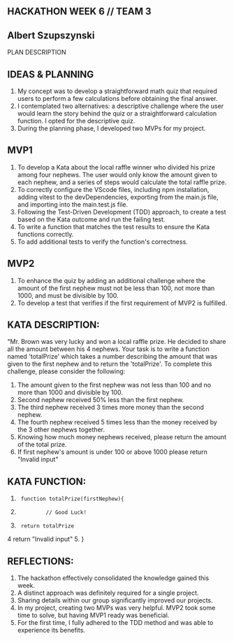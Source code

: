 
## HACKATHON WEEK 6   //  TEAM 3
## Albert Szupszynski

PLAN DESCRIPTION

## IDEAS & PLANNING

1. My concept was to develop a straightforward math quiz that required users to perform a few calculations before obtaining the final answer.
2. I contemplated two alternatives: a descriptive challenge where the user would learn the story behind the quiz or a straightforward calculation function. I opted for the descriptive quiz.
3. During the planning phase, I developed two MVPs for my project.

## MVP1 

1. To develop a Kata about the local raffle winner who divided his prize among four nephews. The user would only know the amount given to each nephew, and a series of steps would calculate the total raffle prize.
2. To correctly configure the VScode files, including npm installation, adding vitest to the devDependencies, exporting from the main.js file, and importing into the main.test.js file.
3. Following the Test-Driven Development (TDD) approach, to create a test based on the Kata outcome and run the failing test.
4. To write a function that matches the test results to ensure the Kata functions correctly.
5. To add additional tests to verify the function's correctness.

## MVP2

1. To enhance the quiz by adding an additional challenge where the amount of the first nephew must not be less than 100, not more than 1000, and must be divisible by 100.
2. To develop a test that verifies if the first requirement of MVP2 is fulfilled.

## KATA DESCRIPTION:

"Mr. Brown was very lucky and won a local raffle prize. He decided to share all the amount between his 4 nephews. Your task is to write a function named 'totalPrize' which takes a number describing the amount that was given to the first nephew and to return the 'totalPrize'. To complete this challenge, please consider the following:

1. The amount given to the first nephew was not less than 100 and no more than 1000 and divisible by 100.
2. Second nephew received 50% less than the first nephew.
3. The third nephew received 3 times more money than the second nephew.
4. The fourth nephew received 5 times less than the money received by the 3 other nephews together.
5. Knowing how much money nephews received, please return the amount of the total prize.
6. If first nephew's amount is under 100 or above 1000 please return "Invalid input"


## KATA FUNCTION: 
1.      function totalPrize(firstNephew){
2.              // Good Luck!
3.      return totalPrize 
4       return "Invalid input"
5.      }

## REFLECTIONS: 
1. The hackathon effectively consolidated the knowledge gained this week.
2. A distinct approach was definitely required for a single project.
3. Sharing details within our group significantly improved our projects.
4. In my project, creating two MVPs was very helpful. MVP2 took some time to solve, but having MVP1 ready was beneficial.
5. For the first time, I fully adhered to the TDD method and was able to experience its benefits.